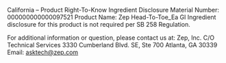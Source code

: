  
 
 
California – Product Right-To-Know Ingredient Disclosure 
Material Number: 000000000000097521 
Product Name: Zep Head-To-Toe_Ea Gl 
Ingredient disclosure for this product is not required per SB 258 Regulation. 
 
For additional information or question, please contact us at: 
Zep, Inc. 
C/O Technical Services 
3330 Cumberland Blvd. SE, Ste 700 
Atlanta, GA 30339 
Email: asktech@zep.com 
 
 
 
 
